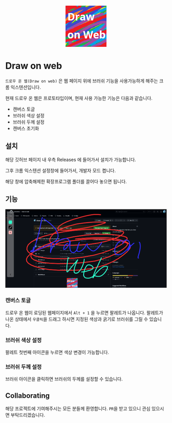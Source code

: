 <p align="center">

<img src="./docs/images/logo.png">

</p>

# Draw on web

`드로우 온 웹(Draw on web)` 은 웹 페이지 위에 브러쉬 기능을 사용가능하게 해주는 크롬 익스텐션입니다.

현재 드로우 온 웹은 프로토타입이며, 현재 사용 가능한 기능은 다음과 같습니다.

- 캔버스 토글
- 브러쉬 색상 설정
- 브러쉬 두께 설정
- 캔버스 초기화

## 설치

해당 깃허브 페이지 내 우측 Releases 에 들어가서 설치가 가능합니다.

그후 크롬 익스텐션 설정창에 들어가서, 개발자 모드 켭니다.

해당 창에 압축해제한 확장프로그램 폴더를 끌어다 놓으면 됩니다.

## 기능

<p align="center">

<img src="./docs/images/image.png">

</p>


### 캔버스 토글

드로우 온 웹이 로딩된 웹페이지에서 `Alt + 1` 을 누르면 팔레트가 나옵니다.
팔레트가 나온 상태에서 `우클릭`을 드래그 하시면 지정된 색상과 굵기로 브러쉬를 그릴 수 있습니다.

### 브러쉬 색상 설정

팔레트 첫번째 아이콘을 누르면 색상 변경이 가능합니다.

### 브러쉬 두께 설정
브러쉬 아이콘을 클릭하면 브러쉬의 두께를 설정할 수 있습니다.


## Collaborating

해당 프로젝트에 기여해주시는 모든 분들께 환영합니다. `PR`을 받고 있으니 관심 있으시면 부탁드리겠습니다.